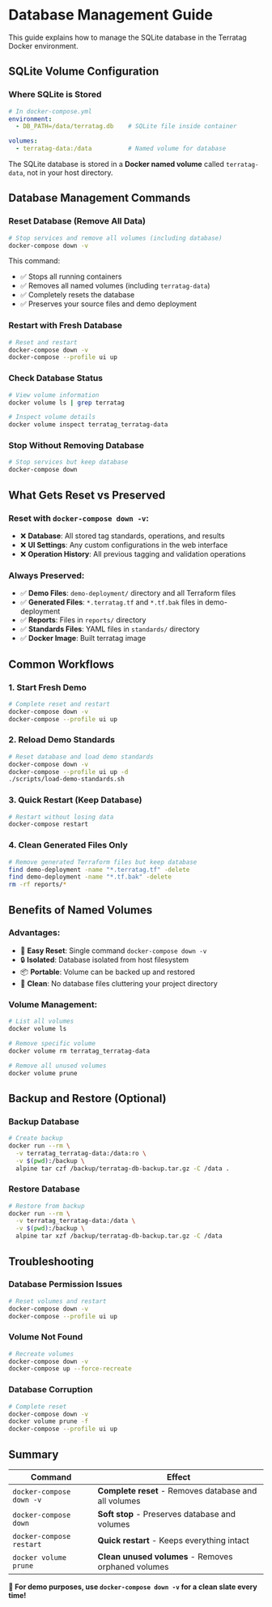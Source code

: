 # Database Management Guide

This guide explains how to manage the SQLite database in the Terratag Docker environment.

## SQLite Volume Configuration

### **Where SQLite is Stored**
```yaml
# In docker-compose.yml
environment:
  - DB_PATH=/data/terratag.db    # SQLite file inside container

volumes:
  - terratag-data:/data          # Named volume for database
```

The SQLite database is stored in a **Docker named volume** called `terratag-data`, not in your host directory.

## Database Management Commands

### **Reset Database (Remove All Data)**
```bash
# Stop services and remove all volumes (including database)
docker-compose down -v
```

This command:
- ✅ Stops all running containers
- ✅ Removes all named volumes (including `terratag-data`)
- ✅ Completely resets the database
- ✅ Preserves your source files and demo deployment

### **Restart with Fresh Database**
```bash
# Reset and restart
docker-compose down -v
docker-compose --profile ui up
```

### **Check Database Status**
```bash
# View volume information
docker volume ls | grep terratag

# Inspect volume details
docker volume inspect terratag_terratag-data
```

### **Stop Without Removing Database**
```bash
# Stop services but keep database
docker-compose down
```

## What Gets Reset vs Preserved

### **Reset with `docker-compose down -v`:**
- ❌ **Database**: All stored tag standards, operations, and results
- ❌ **UI Settings**: Any custom configurations in the web interface
- ❌ **Operation History**: All previous tagging and validation operations

### **Always Preserved:**
- ✅ **Demo Files**: `demo-deployment/` directory and all Terraform files
- ✅ **Generated Files**: `*.terratag.tf` and `*.tf.bak` files in demo-deployment
- ✅ **Reports**: Files in `reports/` directory
- ✅ **Standards Files**: YAML files in `standards/` directory
- ✅ **Docker Image**: Built terratag image

## Common Workflows

### **1. Start Fresh Demo**
```bash
# Complete reset and restart
docker-compose down -v
docker-compose --profile ui up
```

### **2. Reload Demo Standards**
```bash
# Reset database and load demo standards
docker-compose down -v
docker-compose --profile ui up -d
./scripts/load-demo-standards.sh
```

### **3. Quick Restart (Keep Database)**
```bash
# Restart without losing data
docker-compose restart
```

### **4. Clean Generated Files Only**
```bash
# Remove generated Terraform files but keep database
find demo-deployment -name "*.terratag.tf" -delete
find demo-deployment -name "*.tf.bak" -delete
rm -rf reports/*
```

## Benefits of Named Volumes

### **Advantages:**
- 🚀 **Easy Reset**: Single command `docker-compose down -v`
- 🔒 **Isolated**: Database isolated from host filesystem
- 📦 **Portable**: Volume can be backed up and restored
- 🧹 **Clean**: No database files cluttering your project directory

### **Volume Management:**
```bash
# List all volumes
docker volume ls

# Remove specific volume
docker volume rm terratag_terratag-data

# Remove all unused volumes
docker volume prune
```

## Backup and Restore (Optional)

### **Backup Database**
```bash
# Create backup
docker run --rm \
  -v terratag_terratag-data:/data:ro \
  -v $(pwd):/backup \
  alpine tar czf /backup/terratag-db-backup.tar.gz -C /data .
```

### **Restore Database**
```bash
# Restore from backup
docker run --rm \
  -v terratag_terratag-data:/data \
  -v $(pwd):/backup \
  alpine tar xzf /backup/terratag-db-backup.tar.gz -C /data
```

## Troubleshooting

### **Database Permission Issues**
```bash
# Reset volumes and restart
docker-compose down -v
docker-compose --profile ui up
```

### **Volume Not Found**
```bash
# Recreate volumes
docker-compose down -v
docker-compose up --force-recreate
```

### **Database Corruption**
```bash
# Complete reset
docker-compose down -v
docker volume prune -f
docker-compose --profile ui up
```

## Summary

| Command | Effect |
|---------|--------|
| `docker-compose down -v` | **Complete reset** - Removes database and all volumes |
| `docker-compose down` | **Soft stop** - Preserves database and volumes |
| `docker-compose restart` | **Quick restart** - Keeps everything intact |
| `docker volume prune` | **Clean unused volumes** - Removes orphaned volumes |

**🎯 For demo purposes, use `docker-compose down -v` for a clean slate every time!**